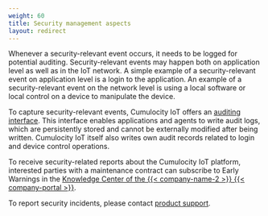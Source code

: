 ```yaml
---
weight: 60
title: Security management aspects
layout: redirect
---
```


Whenever a security-relevant event occurs, it needs to be logged for potential auditing. Security-relevant events may happen both on application level as well as in the IoT network. A simple example of a security-relevant event on application level is a login to the application. An example of a security-relevant event on the network level is using a local software or local control on a device to manipulate the device.

To capture security-relevant events, Cumulocity IoT offers an [auditing interface](https://cumulocity.com/api/#tag/Audit-API). This interface enables applications and agents to write audit logs, which are persistently stored and cannot be externally modified after being written. Cumulocity IoT itself also writes own audit records related to login and device control operations.

To receive security-related reports about the Cumulocity IoT platform, interested parties with a maintenance contract can subscribe to Early Warnings in the [Knowledge Center of the {{< company-name-2 >}} {{< company-portal >}}](https://empower.softwareag.com/KnowledgeCenter/EarlyWarningsCriticalAlerts/default.aspx).

To report security incidents, please contact [product support](/about-doc/contacting-support).
